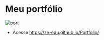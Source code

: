 # Meu portfólio
![port](https://user-images.githubusercontent.com/75598729/229137490-772dd628-9d19-46eb-a779-6126b0b6ac46.PNG)

- Acesse https://ze-edu.github.io/Portfolio/
